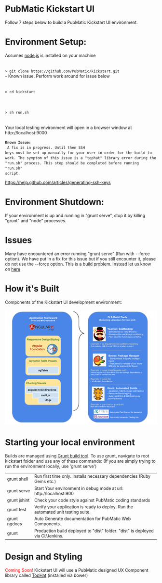 PubMatic Kickstart UI
=========
Follow 7 steps below to build a PubMatic Kickstart UI environment.

<h1>Environment Setup:<br/></h1>
Assumes <a href="http://nodejs.org/">node.js</a> is installed on your machine<br/>
<code>
<br/>> git clone https://github.com/PubMatic/kickstart.git
</code> - Known issue.  Perform work around for issue below
<br/>
<code>
<br/>> cd kickstart
</code><br/>
<code>
<br/>> sh run.sh
</code>
<br/><br/>Your local testing environment will open in a browser window at http://localhost:9000

<code><b>Known Issue:</b> <br/>
A fix is in progress. Until then SSH keys must be set up manually for your user in order for the build to work.  The symptom of this issue is a "tophat" library error during the "run.sh" process.  This step should be completed before running "run.sh" script. </code>
  
https://help.github.com/articles/generating-ssh-keys

<h1>Environment Shutdown:<br/></h1>
If your environment is up and running in "grunt serve", stop it by killing "grunt" and "node" processes. 

<h1>Issues<br/></h1>
Many have encountered an error running "grunt serve" (Run with --force option).  We have put in a fix for this issue but if you still encounter it, please do not use the --force option.  This is a build problem.  Instead let us know on <a href="https://github.com/PubMatic/kickstart/issues/6">here</a>

<h1>How it's Built</h1>
Components of the Kickstart UI development environment:<br/><br/>
<img src='arch.png'></img>

<h1>Starting your local environment</h1>
Builds are managed using <a href='http://gruntjs.com/'>Grunt build tool</a>. To use grunt, navigate to root kickstart folder and use any of these commands:
(If you are simply trying to run the environment locally, use 'grunt serve')
<table>
<tr><td>grunt shell</td>   <td>  Run first time only.  Installs necessary dependencies (Ruby Gems etc.)    </td></tr>
<tr><td>grunt serve</td>   <td>  Start Your environment in debug mode at url: http://localhost:900    </td></tr>
<tr><td>grunt jshint</td>  <td>  Check your code style against PubMatic coding standards</td></tr>
<tr><td>grunt test</td>    <td>  Verify your application is ready to deploy.  Run the automated unit testing suite.</td></tr>
<tr><td>grunt ngdocs</td>    <td>  Auto Generate documentation for PubMatic Web Components.</td></tr>
<tr><td> grunt </td> <td>  Production build deployed to "dist" folder.  "dist" is deployed via CI/Jenkins.  </td></tr>
</table>

<!--Style guide located <a href='https://inside.pubmatic.com:8443/confluence/display/Products/Javascript+and+AngularJS+Coding+Standards'>on wiki</a>.  -->

<h1>Design and Styling</h1>
<font color='red'>Coming Soon!</font> Kickstart UI will use a PubMatic designed UX Component library called <a href="https://github.com/PubMatic/tophat">TopHat</a> (installed via bower)


